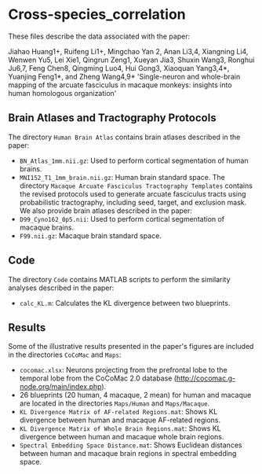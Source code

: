 # Cross-species_correlation
These files describe the data associated with the paper:  

Jiahao Huang1+, Ruifeng Li1+, Mingchao Yan 2, Anan Li3,4, Xiangning Li4, Wenwen Yu5, Lei Xie1, Qingrun Zeng1, Xueyan Jia3, Shuxin Wang3, Ronghui Ju6,7, Feng Chen8, Qingming Luo4, Hui Gong3, Xiaoquan Yang3,4*, Yuanjing Feng1*, and Zheng Wang4,9* 
'Single-neuron and whole-brain mapping of the arcuate fasciculus in macaque monkeys: insights into human homologous organization'  

## Brain Atlases and Tractography Protocols  
The directory `Human Brain Atlas` contains brain atlases described in the paper:  
* `BN_Atlas_1mm.nii.gz`: Used to perform cortical segmentation of human brains.
* `MNI152_T1_1mm_brain.nii.gz`: Human brain standard space.
The directory `Macaque Arcuate Fasciculus Tractography Templates` contains the revised protocols used to generate arcuate fasciculus tracts using probabilistic tractography, including seed, target, and exclusion mask. We also provide brain atlases described in the paper:
* `D99_Cyno162_0p5.nii`: Used to perform cortical segmentation of macaque brains.
* `F99.nii.gz`: Macaque brain standard space.

## Code  
The directory `Code` contains MATLAB scripts to perform the similarity analyses described in the paper:  
* `calc_KL.m`: Calculates the KL divergence between two blueprints.

## Results  
Some of the illustrative results presented in the paper's figures are included in the directories `CoCoMac` and `Maps`:  
* `cocomac.xlsx`: Neurons projecting from the prefrontal lobe to the temporal lobe from the CoCoMac 2.0 database (http://cocomac.g-node.org/main/index.php).  
* 26 blueprints (20 human, 4 macaque, 2 mean) for human and macaque are located in the directories `Maps/Human` and `Maps/Macaque`.  
* `KL Divergence Matrix of AF-related Regions.mat`: Shows KL divergence between human and macaque AF-related regions.
* `KL Divergence Matrix of Whole Brain Regions.mat`: Shows KL divergence between human and macaque whole brain regions.
* `Spectral Embedding Space Distance.mat`: Shows Euclidean distances between human and macaque brain regions in spectral embedding space.




